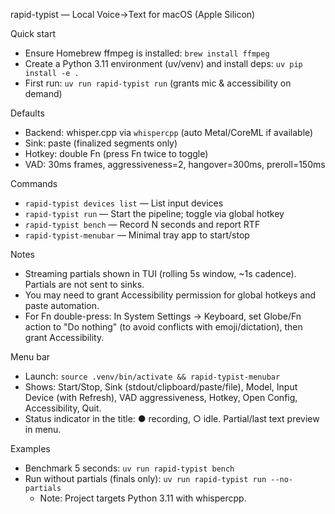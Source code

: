 rapid-typist — Local Voice→Text for macOS (Apple Silicon)

Quick start
- Ensure Homebrew ffmpeg is installed: `brew install ffmpeg`
- Create a Python 3.11 environment (uv/venv) and install deps: `uv pip install -e .`
- First run: `uv run rapid-typist run` (grants mic & accessibility on demand)

Defaults
- Backend: whisper.cpp via `whispercpp` (auto Metal/CoreML if available)
- Sink: paste (finalized segments only)
- Hotkey: double Fn (press Fn twice to toggle)
- VAD: 30ms frames, aggressiveness=2, hangover=300ms, preroll=150ms

Commands
- `rapid-typist devices list` — List input devices
- `rapid-typist run` — Start the pipeline; toggle via global hotkey
- `rapid-typist bench` — Record N seconds and report RTF
- `rapid-typist-menubar` — Minimal tray app to start/stop

Notes
- Streaming partials shown in TUI (rolling 5s window, ~1s cadence). Partials are not sent to sinks.
- You may need to grant Accessibility permission for global hotkeys and paste automation.
 - For Fn double-press: In System Settings → Keyboard, set Globe/Fn action to "Do nothing" (to avoid conflicts with emoji/dictation), then grant Accessibility.

Menu bar
- Launch: `source .venv/bin/activate && rapid-typist-menubar`
- Shows: Start/Stop, Sink (stdout/clipboard/paste/file), Model, Input Device (with Refresh), VAD aggressiveness, Hotkey, Open Config, Accessibility, Quit.
- Status indicator in the title: ● recording, ○ idle. Partial/last text preview in menu.

Examples
- Benchmark 5 seconds: `uv run rapid-typist bench`
- Run without partials (finals only): `uv run rapid-typist run --no-partials`
  - Note: Project targets Python 3.11 with whispercpp.
